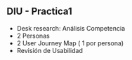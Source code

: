 ## DIU - Practica1

- Desk research: Análisis Competencia 
- 2 Personas 
- 2 User Journey Map  ( 1 por persona)
- Revisión de Usabilidad 
